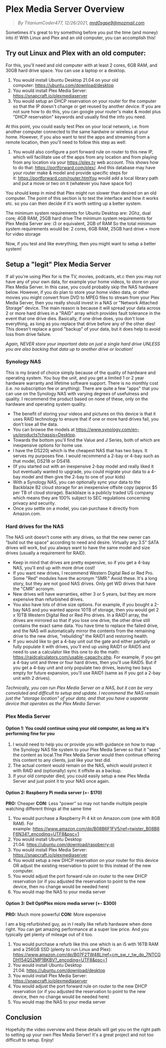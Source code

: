 # Plex Media Server Overview
> *By TitaniumCoder477, 12/26/2021, mrd0sgpe9@mozmail.com*

Sometimes it's great to try something before you put the time (and money) into it! With Linux and Plex and an old computer, you can accomplish this!

## Try out Linux and Plex with an old computer:
For this, you'll need and old computer with at least 2 cores, 6GB RAM, and 30GB hard drive space. You can use a laptop or a desktop.
1. You would install Ubuntu Desktop 21.04 on your old computer: https://ubuntu.com/download/desktop
2. You would install Plex Media Server: https://snapcraft.io/plexmediaserver
3. You would setup an DHCP reservation on your router for the computer so that the IP doesn't change or get reused by another device. If you are not sure how to do this, you can google your router's make & model plus "DHCP reservation" keywords and usually find the info you need.

At this point, you could easily test Plex on your local network, i.e. from another computer connected to the same hardwire or wireless at your home. However, if you also want to test the apps and streaming from a remote location, then you'll need to follow this step as well:
1. You would also configure a port forward rule on router to this new IP, which will facilitate use of the apps from any location and from playing from any location via your https://plex.tv web account. This shows how to do that: https://portforward.com/plex/. And this database may have your router make & model and provide specific steps for it: https://portforward.com/router.htmYou would add a local library path and put a move or two on it (whatever you have space for)

You should keep in mind that Plex might run slower than desired on an old computer. The point of this section is to test the interface and how it works etc. so you can then decide if it's worth setting up a better system.

The minimum system requirements for Ubuntu Desktop are: 2Ghz, dual core; 4GB RAM, 25GB hard drive
The minimum system requirements for Plex Media Server are: i3 or equivalent, 2GB of RAM
So the total minimum system requirements would be: 2 cores, 6GB RAM, 25GB hard drive + more for video storage

Now, if you test and like everything, then you might want to setup a better system!

## Setup a "legit" Plex Media Server

If all you're using Plex for is the TV, movies, podcasts, et.c then you may not have any of your own data, for example your home videos, to store on your Plex Media Server. In this case, you could probably skip the NAS hardware below. However, if you do plan to store your home video data, or other movies you might convert from DVD to MPEG files to stream from your Plex Media Server, then you really should invest in a NAS or "Network Attached Storage" device. The main reason is because it will spread your data across 2 or more hard drives in a "RAID" array which provides fault tolerance in the event that one drive dies. Basically, if one drive does, you don't lose everything, as long as you replace that drive before any of the other dies! This doesn't replace a good "backup" of your data, but it does help to avoid loss from drive failure.

*Again, NEVER store your important data on just a single hard drive UNLESS you are also backing that data up to another drive or location!*

### Synology NAS
This is my brand of choice simply because of the quality of hardware and operating system. You buy the unit, and you get a limited 1 or 2 year hardware warranty and lifetime software support. There is no monthly cost (i.e. no subscription fee or anything). There are quite a few "apps" that you can use on the Synology NAS with varying degrees of usefulness and quality. I recommend the product based on none of these, only on the hardware and operating system quality.

- The benefit of storing your videos and pictures on this device is that it uses RAID technology to ensure that if one or more hard drives fail, you don't lose all the data.
- You can browse the models at https://www.synology.com/en-us/products?chassis=Desktop.
- Towards the bottom you'll find the Value and J Series, both of which are inexpensive options for home use.
- I have the DS220j which is the cheapest NAS that has two bays. It serves my purposes fine. I would recommend a 2-bay or 4-bay such as that model, DS218 or DS418.
- (If you started out with an inexpensive 2-bay model and really liked it but eventually wanted to upgrade, you could migrate your data to a 4-bay model and then give the 2-bay to one of your kids)
- With a Synology NAS, you can optionally sync your data to the Backblaze B2 cloud storage for an inexpensive offsite copy (approx $5 per TB of cloud storage). Backblaze is a publicly traded US company which means they are 100% subject to SEC regulations concerning privacy and security.
- Once you settle on a model, you can purchase it directly from Amazon.com.

### Hard drives for the NAS
The NAS unit doesn't come with any drives, so that the new owner can "build out the space" according to need and desire. Virtually any 3.5" SATA drives will work, but you always want to have the same model and size drives (usually a requirement for RAID).
- Keep in mind that drives are pretty expensive, so if you get a 4-bay NAS, you'll end up with more drive cost!
- If you want new drives, I recommend Western Digital Red or Red Pro. Some "Red" modules have the acronym "SMR." Avoid these. It's a long story, but they are not good NAS drives. Only get WD drives that have the "CMR" acronym.
- New drives will have warranties, either 3 or 5 years, but they are more expensive than refurbished drives.
- You also have lots of drive size options. For example, if you bought a 2-bay NAS and you wanted approx 10TB of storage, then you would get 2 x 10TB Western Digital Red or Red Pro drives. In a RAID1 array, the drives are mirrored so that if you lose one drive, the other drive still contains the exact same data. You have time to replace the failed drive, and the NAS will automatically mirror the contents from the remaining drive to the new drive, "rebuilding" the RAID1 and restoring health.
- If you would like to get a 4-bay unit out the gate and either partially or fully populate it with drives, you'll end up using RAID1 or RAID5 and need to use a calculator like this one to do the math: https://raidcalculators.com/usable-capacity.php. For example, if you get a 4-bay unit and three or four hard drives, then you'll use RAID5. But if you get a 4-bay unit and only populate two drives, leaving two bays empty for future expansion, you'll use RAID1 (same as if you got a 2-bay unit with 2 drives).

*Technically, you can run Plex Media Server on a NAS, but it can be very convoluted and difficult to setup and update. I recommend the NAS remain just the "storage location" of your data, and that you have a separate device that operates as the Plex Media Server.*

### Plex Media Server
#### Option 1: You could continue using your old computer, as long as it's performing fine for you
1. I would need to help you or provide you with guidance on how to map the Synology NAS file system to your Plex Media Server so that it "sees" the content as local.The Plex Media Server would then continue offering this content to any clients, just like your test did.
2. The actual content would remain on the NAS, which would protect it with RAID and (optionally) sync it offsite as a backup.
3. If your old computer died, you could easily setup a new Plex Media Server and just point it to your NAS once again.

#### Option 2: Raspberry Pi media server (+- $170)
**PRO:** Cheaper
**CON:** Less "power" so may not handle multiple people watching different things at the same time
1. You would purchase a Raspberry Pi 4 kit on Amazon.com (one with 8GB RAM). For example: https://www.amazon.com/dp/B08B6F1FV5/ref=twister_B08B6F6N34?_encoding=UTF8&psc=1
2. You would install Ubuntu Desktop 21.04: https://ubuntu.com/download/raspberry-pi
3. You would install Plex Media Server: https://snapcraft.io/plexmediaserver
4. You would setup a new DHCP reservation on your router for this device OR adjust the existing reservation to point to this instead of the new computer.
5. You would adjust the port forward rule on router to the new DHCP reservation (or if you adjusted the reservation to point to the new device, then no change would be needed here)
6. You would map the NAS to your media server

#### Option 3: Dell OptiPlex micro media server (+- $300)
**PRO:** Much more powerful
**CON:** More expensive

I am a big refurbished guy, as in I really like refurb hardware when done right. You can get amazing performance at a super low price. And you typically get plenty of mileage out of it too.

1. You would purchase a refurb like this one which is an i5 with 16TB RAM and a 256GB SSD (plenty to run Linux and Plex): https://www.amazon.com/dp/B07F2TW48L/ref=cm_sw_r_tw_dp_7NTCGDH154Q52MP1BKBV?_encoding=UTF8&psc=1
2. You would install Ubuntu Desktop 21.04: https://ubuntu.com/download/desktop
3. You would install Plex Media Server: https://snapcraft.io/plexmediaserver
4. You would adjust the port forward rule on router to the new DHCP reservation (or if you adjusted the reservation to point to the new device, then no change would be needed here)
5. You would map the NAS to your media server

## Conclusion

Hopefully the video overview and these details will get you on the right path to setting up your own Plex Media Server! It's a great project and not too difficult to setup. Enjoy!